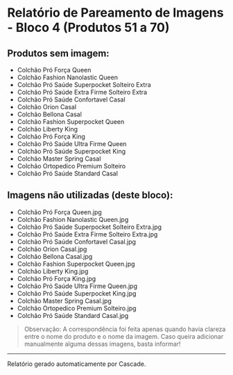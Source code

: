 # Relatório de Pareamento de Imagens - Bloco 4 (Produtos 51 a 70)

## Produtos sem imagem:
- Colchão Pró Força Queen
- Colchão Fashion Nanolastic Queen
- Colchão Pró Saúde Superpocket Solteiro Extra
- Colchão Pró Saúde Extra Firme Solteiro Extra
- Colchão Pró Saúde Confortavel Casal
- Colchão Orion Casal
- Colchão Bellona Casal
- Colchão Fashion Superpocket Queen
- Colchão Liberty King
- Colchão Pró Força King
- Colchão Pró Saúde Ultra Firme Queen
- Colchão Pró Saúde Superpocket King
- Colchão Master Spring Casal
- Colchão Ortopedico Premium Solteiro
- Colchão Pró Saúde Standard Casal

## Imagens não utilizadas (deste bloco):
- Colchão Pró Força Queen.jpg
- Colchão Fashion Nanolastic Queen.jpg
- Colchão Pró Saúde Superpocket Solteiro Extra.jpg
- Colchão Pró Saúde Extra Firme Solteiro Extra.jpg
- Colchão Pró Saúde Confortavel Casal.jpg
- Colchão Orion Casal.jpg
- Colchão Bellona Casal.jpg
- Colchão Fashion Superpocket Queen.jpg
- Colchão Liberty King.jpg
- Colchão Pró Força King.jpg
- Colchão Pró Saúde Ultra Firme Queen.jpg
- Colchão Pró Saúde Superpocket King.jpg
- Colchão Master Spring Casal.jpg
- Colchão Ortopedico Premium Solteiro.jpg
- Colchão Pró Saúde Standard Casal.jpg

> Observação: A correspondência foi feita apenas quando havia clareza entre o nome do produto e o nome da imagem. Caso queira adicionar manualmente alguma dessas imagens, basta informar!

---

Relatório gerado automaticamente por Cascade.
